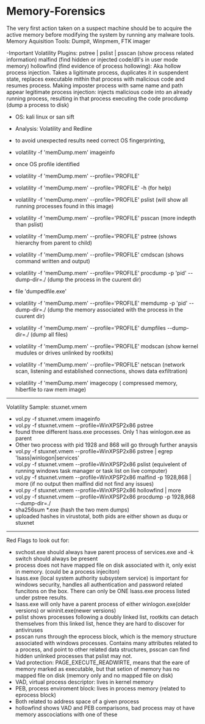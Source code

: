 # Memory-Forensics
The very first action taken on a suspect machine should be to acquire the active memory before modifying the system by running any malware tools.
Memory Aquisition Tools:
Dumpit, Winpmem, FTK imager

-Important Volatility Plugins:
pstree | pslist | psscan (show process related information)
malfind (find hidden or injected code/dll's in user mode memory)
hollowfind (find evidence of process hollowing): Aka hollow process injection. Takes a ligitimate process, duplicates it in suspendent state, replaces executable mithin that process with malicious code and resumes process. Making imposter process with same name and path appear legitimate
process injection: injects malicious code into an already running process, resulting in that process executing the code
procdump (dump a process to disk)

- OS: kali linux or san sift
- Analysis: Volatility and Redline

- to avoid unexpected results need correct OS fingerprinting, 
 - volatility -f 'memDump.mem' imageinfo
- once OS profile identified
 - volatility -f 'memDump.mem' --profile='PROFILE' 
 - volatility -f 'memDump.mem' --profile='PROFILE' -h (for help)
 - volatility -f 'memDump.mem' --profile='PROFILE' pslist (will show all running processes found in this image)
 - volatility -f 'memDump.mem' --profile='PROFILE' psscan (more indepth than pslist)
 - volatility -f 'memDump.mem' --profile='PROFILE' pstree (shows hierarchy from parent to child)
 - volatility -f 'memDump.mem' --profile='PROFILE' cmdscan (shows command written and output)
 - volatility -f 'memDump.mem' --profile='PROFILE' procdump -p 'pid' --dump-dir=./ (dump the process in the cuurent dir)
 - file 'dumpedfile.exe'
 - volatility -f 'memDump.mem' --profile='PROFILE' memdump -p 'pid' --dump-dir=./ (dump the memory associated with the process in the cuurent dir)
 - volatility -f 'memDump.mem' --profile='PROFILE' dumpfiles --dump-dir=./ (dump all files)
 - volatility -f 'memDump.mem' --profile='PROFILE' modscan (show kernel mudules or drives unlinked by rootkits)
 - volatility -f 'memDump.mem' --profile='PROFILE' netscan (network scan, listening and established connections, shows data exfiltration)
 - volatility -f 'memDump.mem' imagecopy ( compressed memory, hiberfile to raw mem image)
 
 -------------------------------
 Volatility Sample: stuxnet.vmem
 - vol.py -f stuxnet.vmem imageinfo
 - vol.py -f stuxnet.vmem --profile=WinXPSP2x86 pstree
 - found three different lsass.exe processes. Only 1 has winlogon.exe as parent
 - Other two process with pid 1928 and 868 will go through further anaysis
 - vol.py -f stuxnet.vmem --profile=WinXPSP2x86 pstree | egrep 'lsass|winlogon|services'
 - vol.py -f stuxnet.vmem --profile=WinXPSP2x86 pslist (equivelent of running windows task manager or task list on live computer)
 - vol.py -f stuxnet.vmem --profile=WinXPSP2x86 malfind -p 1928,868 | more (if no output then malfind did not find any issues)
 - vol.py -f stuxnet.vmem --profile=WinXPSP2x86 hollowfind | more
 - vol.py -f stuxnet.vmem --profile=WinXPSP2x86 procdump -p 1928,868 --dump-dir=./
 - sha256sum *.exe (hash the two mem dumps)
 - uploaded hashes in virustotal, both pids are either shown as duqu or stuxnet
 -------------------------------
 Red Flags to look out for:
 - svchost.exe should always have parent process of services.exe and -k switch should always be present
 - process does not have mapped file on disk associated with it, only exist in memory.  (could be  a process injeciton)
 - lsass.exe (local system authority subsystem service) is important for windows security, handles all authentication and password related funcitons on the box. There can only be ONE lsass.exe process listed under pstree results.
 - lsass.exe will only have a parent process of either winlogon.exe(older versions) or wininit.exe(newer versions)
 - pslist shows processes following a doubly linked list, rootkits can detach themselves from this linked list, hence they are hard to discover for antiviruses
 - psscan runs through the eprocess block, which is the memory structure associated with windows processes. Contains many attributes related to a process, and point to other related data structures, psscan can find hidden unlinked processes that pslist may not.
- Vad protection: PAGE_EXECUTE_READWIRTE, means that the eare of memory marked as executable, but that setion of memory has no mapped file on disk (memory only and no mapped file on disk)
- VAD, virtual process descriptor: lives in kernel memory 
- PEB, process enviroment block: lives in process memory (related to eprocess block)
- Both related to address space of a given process
- hollowfind shows VAD and PEB comparisons, bad process may ot have memory asscociations with one of these
